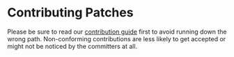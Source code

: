 Contributing Patches
====================
Please be sure to read our [contribution guide](http://www.eclipse.org/aether/contribution/) first to avoid running down
the wrong path. Non-conforming contributions are less likely to get accepted or might not be noticed by the committers
at all.
